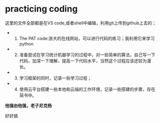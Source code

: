 # practicing coding

这里的文件全部都是在VS code,或者shell中编辑，利用git上传到github上去的；

+ 1. The PAT code:浙大的在线网站，可以进行代码的练习；我利用它来学习python

+ 2. 准备尝试在学习统计机器学习的过程中，对一些简单的算法，自己写一下代码，加深一下理解，提高一下代码水平，当然这个过程应该还较为漫长。

+ 3. 学习框架的同时，记录一些学习过程；

+ 4. 使用云平台搭建一些本地和云端的工作环境，记录一些搭建的步骤，存在简书中。




**他强由他强，老子尼克杨**

好好搞
